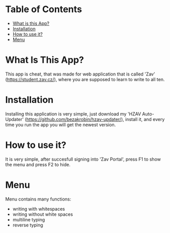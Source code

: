 # Table of Contents
- [What is this App?](#what-is-this-app)
- [Installation](#installation)
- [How to use it?](#How-to-use-it?)
- [Menu](#menu)

# What Is This App?
This app is cheat, that was made for web application that is called 'Zav' (https://student.zav.cz/), where you are supposed to learn to write to all ten.

# Installation
Installing this application is very simple, just download my 'HZAV Auto-Updater' (https://github.com/bezakrobin/hzav-updater/), install it, and every time you run the app you will get the newest version.

# How to use it?
It is very simple, after succesfull signing into 'Zav Portal', press F1 to show the menu and press F2 to hide.

# Menu
Menu contains many functions:
- writing with whitespaces
- writing without white spaces
- multiline typing
- reverse typing
